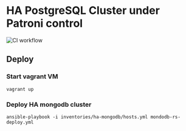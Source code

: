 # HA PostgreSQL Cluster under Patroni control

![CI workflow](https://github.com/randsw/HA-mongodb/actions/workflows/mongo-db-install-ci.yaml/badge.svg)

## Deploy

### Start vagrant VM

`vagrant up`

### Deploy HA mongodb cluster

`ansible-playbook -i inventories/ha-mongodb/hosts.yml mondodb-rs-deploy.yml`
